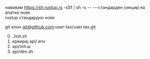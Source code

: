навивам https://sh.rustup.rs -sSf | sh -s -- ---стандарден синџир на алатки ноќе<br>rustup стандардно ноќе

git клон git@github.com:user-tax/user.tax.git

0. ./init.sh
1. креирај api/.env
2. api/init.ш
3. api/dev.sh